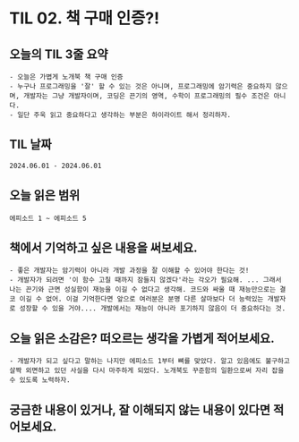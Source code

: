 # TIL 02. 책 구매 인증?!

## 오늘의 TIL 3줄 요약

    - 오늘은 가볍게 노개북 책 구매 인증
    - 누구나 프로그래밍을 '잘' 할 수 있는 것은 아니며, 프로그래밍에 암기력은 중요하지 않으며, 개발자는 그냥 개발자이며, 코딩은 끈기의 영역, 수학이 프로그래밍의 필수 조건은 아니다.
    - 일단 주욱 읽고 중요하다고 생각하는 부분은 하이라이트 해서 정리하자.

## TIL 날짜

    2024.06.01 - 2024.06.01

## 오늘 읽은 범위

    에피소드 1 ~ 에피소드 5

## 책에서 기억하고 싶은 내용을 써보세요.

    - 좋은 개발자는 암기력이 아니라 개발 과정을 잘 이해할 수 있어야 한다는 것!
    - 개발자가 되려면 '이 함수 고칠 때까지 잠들지 않겠다'라는 각오가 필요해. ... 그래서 나는 끈기와 근면 성실함이 재능을 이길 수 없다고 생각해. 코드와 싸울 때 재능만으로는 결코 이길 수 없어. 이걸 기억한다면 앞으로 여러분은 분명 다른 살마보다 더 능력있는 개발자로 성장할 수 있을 거야.... 개발에서는 재능이 아니라 포기하지 않음이 더 중요하다는 것.

## 오늘 읽은 소감은? 떠오르는 생각을 가볍게 적어보세요.

    - 개발자가 되고 싶다고 말하는 나지만 에피소드 1부터 뼈를 맞았다. 알고 있음에도 불구하고 살짝 외면하고 있던 사실을 다시 마주하게 되었다. 노개북도 꾸준함의 일환으로써 자리 잡을 수 있도록 노력하자.

## 궁금한 내용이 있거나, 잘 이해되지 않는 내용이 있다면 적어보세요.
